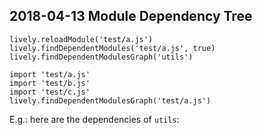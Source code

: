 ## 2018-04-13 Module Dependency Tree

```
lively.reloadModule('test/a.js')
lively.findDependentModules('test/a.js', true)
lively.findDependentModulesGraph('utils')

import 'test/a.js'
import 'test/b.js'
import 'test/c.js'
lively.findDependentModulesGraph('test/a.js')
```

E.g.: here are the dependencies of `utils`:

<script>
(async () => {
  let graph = await lively.findDependentModulesGraph('utils')
  
  var inspector = await (<lively-inspector></lively-inspector>)
  inspector.inspect(graph)
  inspector.hideWorkspace()
  return inspector
})()
</script>
